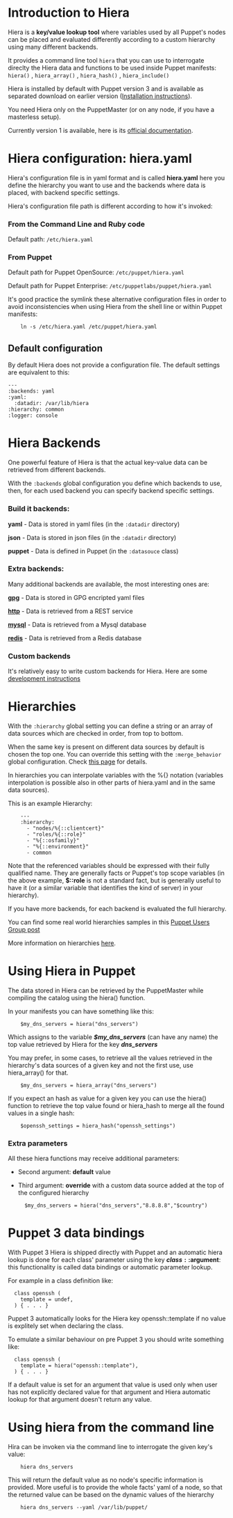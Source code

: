 # Introduction to Hiera

Hiera is a **key/value lookup tool** where variables used by all Puppet's nodes can be placed and evaluated differently according to a custom hierarchy using many different backends.

It provides a command line tool ```hiera``` that you can use to interrogate direclty the Hiera data and functions to be used inside Puppet manifests: ```hiera()``` , ```hiera_array()``` , ```hiera_hash()``` , ```hiera_include()```

Hiera is installed by default with Puppet version 3 and is available as separated download on earlier version ([Installation instructions](http://docs.puppetlabs.com/hiera/1/installing.html)).

You need Hiera only on the PuppetMaster (or on any node, if you have a masterless setup).

Currently version 1 is available, here is its [official documentation](http://docs.puppetlabs.com/hiera/1/).

# Hiera configuration: hiera.yaml

Hiera's configuration file is in yaml format and is called **hiera.yaml** here you define the hierarchy you want to use and the backends where data is placed, with backend specific settings.
 
Hiera's configuration file path is different according to how it's invoked:

### From the Command Line and Ruby code

Default path: ```/etc/hiera.yaml```

### From Puppet 

Default path for Puppet OpenSource: ```/etc/puppet/hiera.yaml```

Default path for Puppet Enterprise: ```/etc/puppetlabs/puppet/hiera.yaml```

It's good practice the symlink these alternative configuration files in order to avoid inconsistencies when using Hiera from the shell line or within Puppet manifests:

        ln -s /etc/hiera.yaml /etc/puppet/hiera.yaml

## Default configuration
By default Hiera does not provide a configuration file. The default settings are equivalent to this:

    ---
    :backends: yaml
    :yaml:
      :datadir: /var/lib/hiera
    :hierarchy: common
    :logger: console
    
    
# Hiera Backends

One powerful feature of Hiera is that the actual key-value data can be retrieved from different backends.

With the ```:backends``` global configuration you define which backends to use, then, for each used backend you can specify backend specific settings.

### Build it backends:

**yaml** - Data is stored in yaml files (in the ```:datadir``` directory)

**json** - Data is stored in json files (in the ```:datadir``` directory) 

**puppet** - Data is defined in Puppet (in the ```:datasouce``` class)

### Extra backends: 
Many additional backends are available, the most interesting ones are:

[**gpg**](https://github.com/crayfishx/hiera-gpg) - Data is stored in GPG encripted yaml files

[**http**](https://github.com/crayfishx/hiera-http) - Data is retrieved from a REST service

[**mysql**](https://github.com/crayfishx/hiera-mysql) - Data is retrieved from a Mysql database

[**redis**](https://github.com/reliantsecurity/hiera-redis) - Data is retrieved from a Redis database

### Custom backends
It's relatively easy to write custom backends for Hiera. Here are some [development instructions](http://docs.puppetlabs.com/hiera/1/custom_backends.html)

# Hierarchies

With the ```:hierarchy``` global setting you can define a string or an array of data sources which are checked in order, from top to bottom.

When the same key is present on different data sources by default is chosen the top one. You can override this setting with the ```:merge_behavior``` global configuration. Check [this page](http://docs.puppetlabs.com/hiera/1/lookup_types.html#deep-merging-in-hiera--120) for details. 

In hierarchies you can interpolate variables with the %{} notation (variables interpolation is possible also in other parts of hiera.yaml and in the same data sources).

This is an example Hierarchy:

        ---
        :hierarchy:
          - "nodes/%{::clientcert}"
          - "roles/%{::role}"
          - "%{::osfamily}"
          - "%{::environment}"
          - common
 
Note that the referenced variables should be expressed with their fully qualified name. They are generally facts or Puppet's top scope variables (in the above example, **$::role** is not a standard fact, but is generally useful to have it (or a similar variable that identifies the kind of server) in your hierarchy).

If you have more backends, for each backend is evaluated the full hierarchy.

You can find some real world hierarchies samples in this [Puppet Users Group post](https://groups.google.com/forum/?hl=it#!topic/puppet-users/cCfimbolUio)

More information on hierarchies [here](http://docs.puppetlabs.com/hiera/1/hierarchy.html).

# Using Hiera in Puppet
The data stored in Hiera can be retrieved by the PuppetMaster while compiling the catalog using the hiera() function.

In your manifests you can have something like this:

        $my_dns_servers = hiera("dns_servers")
        
Which assigns to the variable ***$my_dns_servers*** (can have any name) the top value retrieved by Hiera for the key ***dns_servers***

You may prefer, in some cases, to retrieve all the values retrieved in the hierarchy's data sources of a given key and not the first use, use hiera_array() for that.

        $my_dns_servers = hiera_array("dns_servers")

If you expect an hash as value for a given key you can use the hiera() function to retrieve the top value found or hiera_hash to merge all the found values in a single hash:

        $openssh_settings = hiera_hash("openssh_settings")

### Extra parameters
All these hiera functions may receive additional parameters:

- Second argument: **default** value

- Third argument: **override** with a custom data source added at the top of the configured hierarchy 

        $my_dns_servers = hiera("dns_servers","8.8.8.8","$country")

# Puppet 3 data bindings
With Puppet 3 Hiera is shipped directly with Puppet and an automatic hiera lookup is done for each class' parameter using the key **$class::$argument**: this functionality is called data bindings or automatic parameter lookup.

For example in a class definition like:

      class openssh (
        template = undef,
      ) { . . . }

Puppet 3 automatically looks for the Hiera key openssh::template if no value is explitely set when declaring the class.

To emulate a similar behaviour on pre Puppet 3 you should write something like:

      class openssh (
        template = hiera("openssh::template"),
      ) { . . . }

If a default value is set for an argument that value is used only when user has not explicitly declared value for that argument and Hiera automatic lookup for that argument doesn't return any value.


# Using hiera from the command line

Hira can be invoken via the command line to interrogate the given key's value:

        hiera dns_servers
        
This will return the default value as no node's specific information is provided. More useful is to provide the whole facts' yaml of a node, so that the returned value can be based on the dynamic values of the hierarchy

        hiera dns_servers --yaml /var/lib/puppet/
        
        
